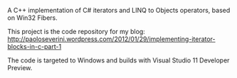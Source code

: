 A C++ implementation of C# iterators and LINQ to Objects operators, based on Win32 Fibers.

This project is the code repository for my blog: http://paoloseverini.wordpress.com/2012/01/29/implementing-iterator-blocks-in-c-part-1

The code is targeted to Windows and builds with Visual Studio 11 Developer Preview.